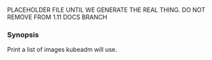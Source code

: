 PLACEHOLDER FILE UNTIL WE GENERATE THE REAL THING. DO NOT REMOVE FROM 1.11 DOCS BRANCH

### Synopsis

Print a list of images kubeadm will use.
